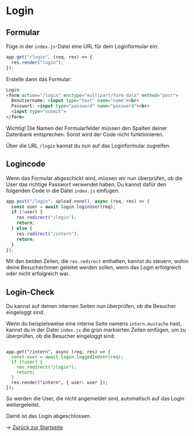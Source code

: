 # Login

## Formular

Füge in der `index.js`-Datei eine URL für dein Loginformular ein:

```js
app.get("/login", (req, res) => {
  res.render("login");
});
```

Erstelle dann das Formular:

```html
Login
<form action="/login" enctype="multipart/form-data" method="post">
  Benutzername: <input type="text" name="name"><br>
  Passwort: <input type="password" name="password"><br>
  <input type="submit">
</form>
```

Wichtig! Die Namen der Formularfelder müssen den Spalten deiner Datenbank entsprechen. Sonst wird der Code nicht funktionieren.

Über die URL `/login` kannst du nun auf das Loginformular zugreifen.

## Logincode

Wenn das Formular abgeschickt wird, müssen wir nun überprüfen, ob die User das richtige Passwort verwendet haben. Du kannst dafür den folgenden Code
in die Datei `index.js` einfügen.

```js
app.post("/login", upload.none(), async (req, res) => {
  const user = await login.loginUser(req);
  if (!user) {
    res.redirect("/login");
    return;
  } else {
    res.redirect("/intern");
    return;
  }
});
```

Mit den beiden Zeilen, die `res.redirect` enthalten, kannst du steuern, wohin deine Besucher/innen geleitet werden sollen,
wenn das Login erfolgreich oder nicht erfolgreich war.

## Login-Check

Du kannst auf deinen internen Seiten nun überprüfen, ob die Besucher eingeloggt sind.

Wenn du beispielsweise eine interne Seite namens `intern.mustache` hast, kannst du in der Datei `index.js` die grün markierten
Zeilen einfügen, um zu überprüfen, ob die Besucher eingeloggt sind:

<pre><code>
app.get("/intern", async (req, res) => {
  <span style="color: green">const user = await login.loggedInUser(req);
  if (!user) {
    res.redirect("/login");
    return;
  }</span>
  res.render("intern", { user: user });
});
</code></pre>

So werden die User, die nicht angemeldet sind, automatisch auf das Login weitergeleitet.

Damit ist das Login abgeschlossen.

&rarr; [Zurück zur Startseite](README.md)
